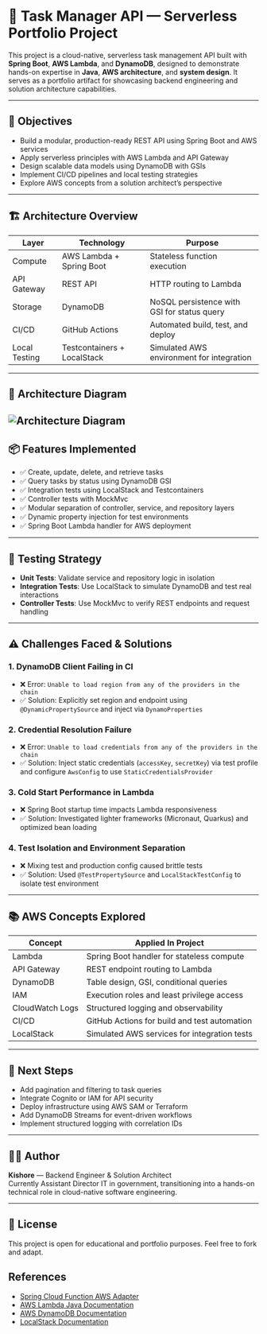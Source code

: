 # 🧩 Task Manager API — Serverless Portfolio Project

This project is a cloud-native, serverless task management API built with **Spring Boot**, **AWS Lambda**, and **DynamoDB**, designed to demonstrate hands-on expertise in **Java**, **AWS architecture**, and **system design**. It serves as a portfolio artifact for showcasing backend engineering and solution architecture capabilities.

---

## 🚀 Objectives

- Build a modular, production-ready REST API using Spring Boot and AWS services
- Apply serverless principles with AWS Lambda and API Gateway
- Design scalable data models using DynamoDB with GSIs
- Implement CI/CD pipelines and local testing strategies
- Explore AWS concepts from a solution architect’s perspective

---

## 🏗️ Architecture Overview

| Layer         | Technology                     | Purpose                                      |
|--------------|----------------------------------|----------------------------------------------|
| Compute       | AWS Lambda + Spring Boot        | Stateless function execution                 |
| API Gateway   | REST API                        | HTTP routing to Lambda                       |
| Storage       | DynamoDB                        | NoSQL persistence with GSI for status query  |
| CI/CD         | GitHub Actions                  | Automated build, test, and deploy            |
| Local Testing | Testcontainers + LocalStack     | Simulated AWS environment for integration    |

---
## 🧭 Architecture Diagram
![Architecture Diagram](.docs/architecture.png)
---
## 📦 Features Implemented

- ✅ Create, update, delete, and retrieve tasks
- ✅ Query tasks by status using DynamoDB GSI
- ✅ Integration tests using LocalStack and Testcontainers
- ✅ Controller tests with MockMvc
- ✅ Modular separation of controller, service, and repository layers
- ✅ Dynamic property injection for test environments
- ✅ Spring Boot Lambda handler for AWS deployment

---

## 🧪 Testing Strategy

- **Unit Tests**: Validate service and repository logic in isolation
- **Integration Tests**: Use LocalStack to simulate DynamoDB and test real interactions
- **Controller Tests**: Use MockMvc to verify REST endpoints and request handling

---

## ⚠️ Challenges Faced & Solutions

### 1. **DynamoDB Client Failing in CI**
- ❌ Error: `Unable to load region from any of the providers in the chain`
- ✅ Solution: Explicitly set region and endpoint using `@DynamicPropertySource` and inject via `DynamoProperties`

### 2. **Credential Resolution Failure**
- ❌ Error: `Unable to load credentials from any of the providers in the chain`
- ✅ Solution: Inject static credentials (`accessKey`, `secretKey`) via test profile and configure `AwsConfig` to use `StaticCredentialsProvider`

### 3. **Cold Start Performance in Lambda**
- ❌ Spring Boot startup time impacts Lambda responsiveness
- ✅ Solution: Investigated lighter frameworks (Micronaut, Quarkus) and optimized bean loading

### 4. **Test Isolation and Environment Separation**
- ❌ Mixing test and production config caused brittle tests
- ✅ Solution: Used `@TestPropertySource` and `LocalStackTestConfig` to isolate test environment

---

## 📚 AWS Concepts Explored

| Concept             | Applied In Project                          |
|---------------------|---------------------------------------------|
| Lambda              | Spring Boot handler for stateless compute   |
| API Gateway         | REST endpoint routing to Lambda             |
| DynamoDB            | Table design, GSI, conditional queries      |
| IAM                 | Execution roles and least privilege access  |
| CloudWatch Logs     | Structured logging and observability        |
| CI/CD               | GitHub Actions for build and test automation|
| LocalStack          | Simulated AWS services for integration tests|

---

## 🧠 Next Steps

- Add pagination and filtering to task queries
- Integrate Cognito or IAM for API security
- Deploy infrastructure using AWS SAM or Terraform
- Add DynamoDB Streams for event-driven workflows
- Implement structured logging with correlation IDs

---

## 👨‍💻 Author

**Kishore** — Backend Engineer & Solution Architect  
Currently Assistant Director IT in government, transitioning into a hands-on technical role in cloud-native software engineering.

---

## 📜 License

This project is open for educational and portfolio purposes. Feel free to fork and adapt.

## References

- [Spring Cloud Function AWS Adapter](https://docs.spring.io/spring-cloud-function/docs/current/reference/html/aws.html)
- [AWS Lambda Java Documentation](https://docs.aws.amazon.com/lambda/latest/dg/java-handler.html)
- [AWS DynamoDB Documentation](https://docs.aws.amazon.com/amazondynamodb/latest/developerguide/Introduction.html)
- [LocalStack Documentation](https://docs.localstack.cloud/)
